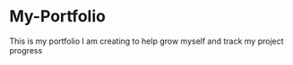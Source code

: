 # My-Portfolio
This is my portfolio I am creating to help grow myself and track my project progress
